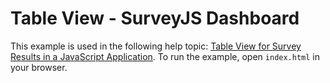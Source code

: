 # Table View - SurveyJS Dashboard

This example is used in the following help topic: [Table View for Survey Results in a JavaScript Application](https://surveyjs.io/dashboard/documentation/set-up-table-view/html-css-javascript). To run the example, open `index.html` in your browser.